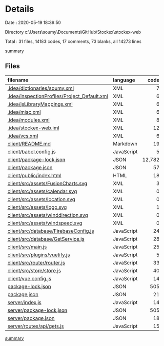 # Details

Date : 2020-05-19 18:39:50

Directory c:\Users\soumy\Documents\GitHub\Stockex\stockex-web

Total : 31 files,  14183 codes, 17 comments, 73 blanks, all 14273 lines

[summary](results.md)

## Files
| filename | language | code | comment | blank | total |
| :--- | :--- | ---: | ---: | ---: | ---: |
| [.idea/dictionaries/soumy.xml](/.idea/dictionaries/soumy.xml) | XML | 7 | 0 | 0 | 7 |
| [.idea/inspectionProfiles/Project_Default.xml](/.idea/inspectionProfiles/Project_Default.xml) | XML | 6 | 0 | 0 | 6 |
| [.idea/jsLibraryMappings.xml](/.idea/jsLibraryMappings.xml) | XML | 6 | 0 | 0 | 6 |
| [.idea/misc.xml](/.idea/misc.xml) | XML | 6 | 0 | 0 | 6 |
| [.idea/modules.xml](/.idea/modules.xml) | XML | 8 | 0 | 0 | 8 |
| [.idea/stockex-web.iml](/.idea/stockex-web.iml) | XML | 12 | 0 | 0 | 12 |
| [.idea/vcs.xml](/.idea/vcs.xml) | XML | 6 | 0 | 0 | 6 |
| [client/README.md](/client/README.md) | Markdown | 19 | 0 | 6 | 25 |
| [client/babel.config.js](/client/babel.config.js) | JavaScript | 5 | 0 | 1 | 6 |
| [client/package-lock.json](/client/package-lock.json) | JSON | 12,782 | 0 | 1 | 12,783 |
| [client/package.json](/client/package.json) | JSON | 57 | 0 | 1 | 58 |
| [client/public/index.html](/client/public/index.html) | HTML | 18 | 1 | 1 | 20 |
| [client/src/assets/FusionCharts.svg](/client/src/assets/FusionCharts.svg) | XML | 3 | 0 | 0 | 3 |
| [client/src/assets/calendar.svg](/client/src/assets/calendar.svg) | XML | 0 | 0 | 1 | 1 |
| [client/src/assets/location.svg](/client/src/assets/location.svg) | XML | 0 | 0 | 1 | 1 |
| [client/src/assets/logo.svg](/client/src/assets/logo.svg) | XML | 1 | 0 | 1 | 2 |
| [client/src/assets/winddirection.svg](/client/src/assets/winddirection.svg) | XML | 0 | 0 | 1 | 1 |
| [client/src/assets/windspeed.svg](/client/src/assets/windspeed.svg) | XML | 0 | 0 | 1 | 1 |
| [client/src/database/FirebaseConfig.js](/client/src/database/FirebaseConfig.js) | JavaScript | 24 | 1 | 6 | 31 |
| [client/src/database/GetService.js](/client/src/database/GetService.js) | JavaScript | 28 | 3 | 8 | 39 |
| [client/src/main.js](/client/src/main.js) | JavaScript | 25 | 5 | 7 | 37 |
| [client/src/plugins/vuetify.js](/client/src/plugins/vuetify.js) | JavaScript | 5 | 0 | 3 | 8 |
| [client/src/router/router.js](/client/src/router/router.js) | JavaScript | 33 | 1 | 6 | 40 |
| [client/src/store/store.js](/client/src/store/store.js) | JavaScript | 40 | 0 | 4 | 44 |
| [client/vue.config.js](/client/vue.config.js) | JavaScript | 14 | 0 | 2 | 16 |
| [package-lock.json](/package-lock.json) | JSON | 505 | 0 | 1 | 506 |
| [package.json](/package.json) | JSON | 21 | 0 | 1 | 22 |
| [server/index.js](/server/index.js) | JavaScript | 14 | 4 | 11 | 29 |
| [server/package-lock.json](/server/package-lock.json) | JSON | 505 | 0 | 1 | 506 |
| [server/package.json](/server/package.json) | JSON | 18 | 0 | 1 | 19 |
| [server/routes/api/gets.js](/server/routes/api/gets.js) | JavaScript | 15 | 2 | 7 | 24 |

[summary](results.md)